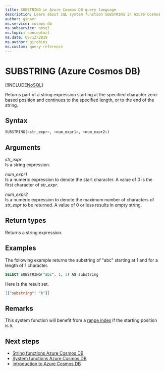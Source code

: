 ```yaml
---
title: SUBSTRING in Azure Cosmos DB query language
description: Learn about SQL system function SUBSTRING in Azure Cosmos DB.
author: ginamr
ms.service: cosmos-db
ms.subservice: nosql
ms.topic: conceptual
ms.date: 09/13/2019
ms.author: girobins
ms.custom: query-reference
---
```

# SUBSTRING (Azure Cosmos DB)
[!INCLUDE[NoSQL](../../includes/appliesto-nosql.md)]

 Returns part of a string expression starting at the specified character zero-based position and continues to the specified length, or to the end of the string.  
  
## Syntax
  
```sql
SUBSTRING(<str_expr>, <num_expr1>, <num_expr2>)  
```  
  
## Arguments
  
*str_expr*  
   Is a string expression.
  
*num_expr1*  
   Is a numeric expression to denote the start character. A value of 0 is the first character of *str_expr*.
  
*num_expr2*  
   Is a numeric expression to denote the maximum number of characters of *str_expr* to be returned. A value of 0 or less results in empty string.

## Return types
  
  Returns a string expression.  
  
## Examples
  
  The following example returns the substring of "abc" starting at 1 and for a length of 1 character.  
  
```sql
SELECT SUBSTRING("abc", 1, 1) AS substring  
```  
  
 Here is the result set.  
  
```json
[{"substring": "b"}]  
```

## Remarks

This system function will benefit from a [range index](../../index-policy.md#includeexclude-strategy) if the starting position is `0`.

## Next steps

- [String functions Azure Cosmos DB](string-functions.md)
- [System functions Azure Cosmos DB](system-functions.md)
- [Introduction to Azure Cosmos DB](../../introduction.md)
